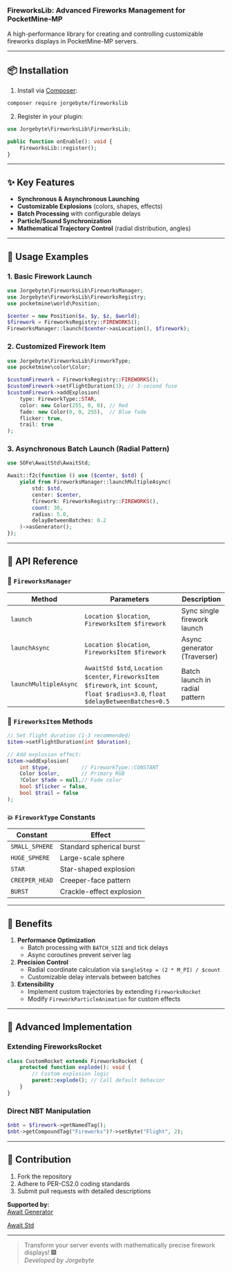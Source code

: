 ### FireworksLib: Advanced Fireworks Management for PocketMine-MP
A high-performance library for creating and controlling customizable fireworks displays in PocketMine-MP servers.

---

## 📦 Installation
1. Install via [Composer](https://getcomposer.org):
```bash
composer require jorgebyte/fireworkslib
```  
2. Register in your plugin:
```php
use Jorgebyte\FireworksLib\FireworksLib;

public function onEnable(): void {
    FireworksLib::register();
}
```

---

## ✨ Key Features
- **Synchronous & Asynchronous Launching**
- **Customizable Explosions** (colors, shapes, effects)
- **Batch Processing** with configurable delays
- **Particle/Sound Synchronization**
- **Mathematical Trajectory Control** (radial distribution, angles)

---

## 🚀 Usage Examples

### 1. Basic Firework Launch
```php
use Jorgebyte\FireworksLib\FireworksManager;
use Jorgebyte\FireworksLib\FireworksRegistry;
use pocketmine\world\Position;

$center = new Position($x, $y, $z, $world);
$firework = FireworksRegistry::FIREWORKS();
FireworksManager::launch($center->asLocation(), $firework);
```

### 2. Customized Firework Item
```php
use Jorgebyte\FireworksLib\FireworkType;
use pocketmine\color\Color;

$customFirework = FireworksRegistry::FIREWORKS();
$customFirework->setFlightDuration(3); // 3-second fuse
$customFirework->addExplosion(
    type: FireworkType::STAR,
    color: new Color(255, 0, 0), // Red
    fade: new Color(0, 0, 255),  // Blue fade
    flicker: true,
    trail: true
);
```

### 3. Asynchronous Batch Launch (Radial Pattern)
```php
use SOFe\AwaitStd\AwaitStd;

Await::f2c(function () use ($center, $std) {
    yield from FireworksManager::launchMultipleAsync(
        std: $std,
        center: $center,
        firework: FireworksRegistry::FIREWORKS(),
        count: 30,
        radius: 5.0,
        delayBetweenBatches: 0.2
    )->asGenerator();
});
```

---

## 🧩 API Reference

### 🔧 `FireworksManager`
| Method | Parameters | Description |
|--------|------------|-------------|
| `launch` | `Location $location`, `FireworksItem $firework` | Sync single firework launch |
| `launchAsync` | `Location $location`, `FireworksItem $firework` | Async generator (Traverser) |
| `launchMultipleAsync` | `AwaitStd $std`, `Location $center`, `FireworksItem $firework`, `int $count`, `float $radius=3.0`, `float $delayBetweenBatches=0.5` | Batch launch in radial pattern |

### 🧪 `FireworksItem` Methods
```php
// Set flight duration (1-3 recommended)
$item->setFlightDuration(int $duration);

// Add explosion effect:
$item->addExplosion(
    int $type,          // FireworkType::CONSTANT
    Color $color,       // Primary RGB
    ?Color $fade = null,// Fade color
    bool $flicker = false,
    bool $trail = false
);
```

### 💥 `FireworkType` Constants
| Constant | Effect |
|----------|--------|
| `SMALL_SPHERE` | Standard spherical burst |
| `HUGE_SPHERE` | Large-scale sphere |
| `STAR` | Star-shaped explosion |
| `CREEPER_HEAD` | Creeper-face pattern |
| `BURST` | Crackle-effect explosion |

---

## 🎯 Benefits
1. **Performance Optimization**
    - Batch processing with `BATCH_SIZE` and tick delays
    - Async coroutines prevent server lag
2. **Precision Control**
    - Radial coordinate calculation via `$angleStep = (2 * M_PI) / $count`
    - Customizable delay intervals between batches
3. **Extensibility**
    - Implement custom trajectories by extending `FireworksRocket`
    - Modify `FireworkParticleAnimation` for custom effects

---

## 🧪 Advanced Implementation
### Extending FireworksRocket
```php
class CustomRocket extends FireworksRocket {
    protected function explode(): void {
        // Custom explosion logic
        parent::explode(); // Call default behavior
    }
}
```

### Direct NBT Manipulation
```php
$nbt = $firework->getNamedTag();
$nbt->getCompoundTag("Fireworks")?->setByte("Flight", 2);
```

---

## 🤝 Contribution
1. Fork the repository
2. Adhere to PER-CS2.0 coding standards
3. Submit pull requests with detailed descriptions

**Supported by:**  
[Await Generator](https://github.com/SOF3/await-generator)

[Await Std](https://github.com/ACM-PocketMine-MP/await-std)

---

> Transform your server events with mathematically precise firework displays! 🎆  
> *Developed by Jorgebyte*
